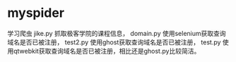 # myspider
学习爬虫
jike.py
抓取极客学院的课程信息，
domain.py
使用selenium获取查询域名是否已被注册，
test2.py
使用ghost获取查询域名是否已被注册，
test.py
使用qtwebkit获取查询域名是否已被注册，相比还是ghost.py比较简洁。
